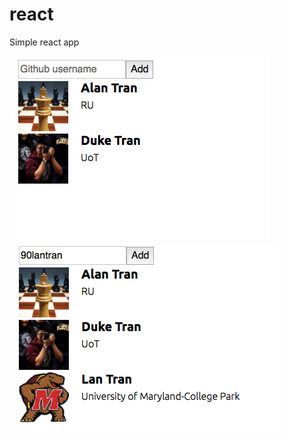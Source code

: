 # react
Simple react app

<img src="https://github.com/90lantran/react/blob/master/p2.png" />

<img src="https://github.com/90lantran/react/blob/master/p1.png" />
